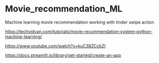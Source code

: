 # Movie_recommendation_ML
Machine learning movie recommendation working with tinder swipe action

https://techvidvan.com/tutorials/movie-recommendation-system-python-machine-learning/

https://www.youtube.com/watch?v=kuC38ZCcbZI

https://docs.streamlit.io/library/get-started/create-an-app

